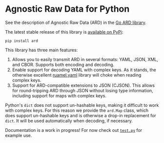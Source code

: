 Agnostic Raw Data for Python
============================

See the description of Agnostic Raw Data (ARD) in the
[Go ARD library](https://github.com/tliron/kutil/tree/main/ard).

The latest stable release of this library is
[available on PyPi](https://pypi.org/project/ard/):

    pip install ard

This library has three main features:

1. Allows you to easily transmit ARD in several formats: YAML, JSON, XML, and
   CBOR. Supports both encoding and decoding.
2. Enable support for decoding YAML with complex keys. As it stands, the
   otherwise excellent [ruamel.yaml](https://pypi.org/project/ruamel.yaml/)
   library will choke when reading complex keys.
3. Support for ARD-compatible extensions to JSON (CJSON). This allows for
   round-tripping ARD through JSON without losing type information, including
   support for maps with complex keys.

Python's `dict` does not support un-hashable keys, making it difficult to work
with complex keys. For this reason we provide the `ard.Map` class, which does
support un-hashable keys and is otherwise a drop-in replacement for `dict`. It
will be used automatically when decoding, if necessary.

Documentation is a work in progress! For now check out [`test.py`](test.py)
for example use.

